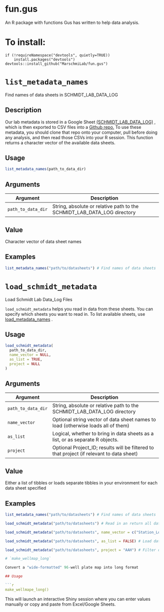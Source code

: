 # fun.gus
An R package with functions Gus has written to help data analysis. 

# To install:
```
if (!requireNamespace("devtools", quietly=TRUE))
    install.packages("devtools")
devtools::install_github("MarschmiLab/fun.gus")
```

# `list_metadata_names`

Find names of data sheets in SCHMIDT_LAB_DATA_LOG


## Description

Our lab metadata is stored in a Google Sheet [(SCHMIDT_LAB_DATA_LOG)](https://docs.google.com/spreadsheets/d/1fuiuulXpJf7foikNzMMIkFyYfYsHiCYYjmj4mWTMzss/edit?usp=sharing) , which is then exported to CSV files into a [Github repo.](https://github.com/MarschmiLab/SCHMIDT_LAB_DATA_LOG) To use these metadata, you should clone that repo onto your computer, pull before doing any analysis, and then read those CSVs into your R session. This function returns a character vector of the available data sheets.


## Usage

```r
list_metadata_names(path_to_data_dir)
```


## Arguments

Argument      |Description
------------- |----------------
`path_to_data_dir`     |     String, absolute or relative path to the SCHMIDT_LAB_DATA_LOG directory


## Value

Character vector of data sheet names


## Examples

```r
list_metadata_names("path/to/datasheets") # Find names of data sheets
```

# `load_schmidt_metadata`

Load Schmidt Lab Data_Log Files

`load_schmidt_metadata` helps you read in data from these sheets. You can specify which sheets you want to read in. To list available sheets, use [load_metadata_names](#loadmetadatanames) .


## Usage

```r
load_schmidt_metadata(
  path_to_data_dir,
  name_vector = NULL,
  as_list = TRUE,
  project = NULL
)
```


## Arguments

Argument      |Description
------------- |----------------
`path_to_data_dir`     |     String, absolute or relative path to the SCHMIDT_LAB_DATA_LOG directory
`name_vector`     |     Optional string vector of data sheet names to load (otherwise loads all of them)
`as_list`     |     Logical, whether to bring in data sheets as a list, or as separate R objects.
`project`     |     Optional Project_ID; results will be filtered to that project (if relevant to data sheet)


## Value

Either a list of tibbles or loads separate tibbles in your environment for each data sheet specified


## Examples

```r
list_metadata_names("path/to/datasheets") # Find names of data sheets

load_schmidt_metadata("path/to/datasheets") # Read in an return all datasheets as a list of dataframes

load_schmidt_metadata("path/to/datasheets", name_vector = c("Station_Log","Deployment_Log","Freezer_Log")) # Only load in specified datasheets

load_schmidt_metadata("path/to/datasheets", as_list = FALSE) # Load datasheets as R objects, instead of as a list

load_schmidt_metadata("path/to/datasheets", project = "AAH") # Filter data sheets just for Project_ID AAH

# `make_wellmap_long`

Convert a "wide-formatted" 96-well plate map into long format

## Usage

```r
make_wellmape_long()
```

This will launch an interactive Shiny session where you can enter values manually or copy and paste from Excel/Google Sheets.
```


